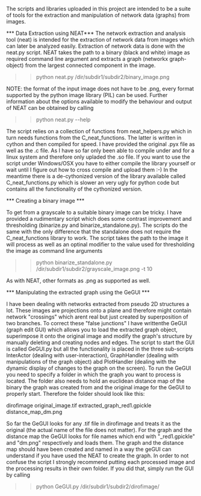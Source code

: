 The scripts and libraries uploaded in this project are intended to be a suite of tools for the extraction and manipulation of network data (graphs) from images.

*** Data Extraction using NEAT***
The network extraction and analysis tool (neat) is intended for the extraction of network data from images which can later be analyzed easily.
Extraction of network data is done with the neat.py script. NEAT takes the path to a binary (black and white) image as required command line argument and extracts a graph (networkx graph-object) from the largest connected component in the image. 

>> python neat.py /dir/subdir1/subdir2/binary_image.png

NOTE: the format of the input image does not have to be .png, every format supported by the python image library (PIL) can be used.
Further information about the options available to modify the behaviour and output of NEAT can be obtained by calling

>> python neat.py --help

The script relies on a collection of functions from neat_helpers.py which in turn needs functions from the C_neat_functions. The latter is written in cython and then compiled for speed. I have provided the original .pyx file as well as the .c file. As I have so far only been able to compile under and for a linux system and therefore only upladed the .so file. If you want to use the script under Windows/OSX you have to either compile the library yourself or wait until I figure out how to cross compile and upload them :-) In the meantime there is a de-cythonized version of the library available called C_neat_functions.py which is slower an very ugly for python code but contains all the functionality of the cythonized version.



*** Creating a binary image ***

To get from a grayscale to a suitable binary image can be tricky. I have provided a rudimentary script which does some contrast improvement and thresholding (binarize.py and binarize_standalone.py). The scripts do the same with the only difference that the standalone does not require the C_neat_functions library to work.
The script takes the path to the image it will process as well as an optinal modifier to the value used for thresholding the image as command line arguments

>> python binarize_standalone.py /dir/subdir1/subdir2/grayscale_image.png -t 10

As with NEAT, other formats as .png as supported as well.



*** Manipulating the extracted graph using the GeGUI ***

I have been dealing with networks extracted from pseudo 2D structures a lot. These images are projections onto a plane and therefore might contain network "crossings" which arent real but just created by superposition of two branches.
To correct these "false junctions" I have writtenthe GeGUI (graph edit GUI) which allows you to load the extracted graph object, superimpose it onto the original image and modify the graph's structure by manually deleting and creating nodes and edges.
The script to start the GUI is called GeGUI.py but all the functionality is placed in the three sub-scripts InterActor (dealing with user-interaction), GraphHandler (dealing with manipulations of the graph object) abd PlotHandler (dealing with the dynamic display of changes to the graph on the screen). To run the GeGUI you need to specify a folder in which the graph you want to process is located. The folder also needs to hold an euclidean distance map of the binary the graph was created from and the original image for the GeGUI to properly start. Therefore the folder should look like this:

dirofimage
	original_image.tif
	extracted_graph_red1.gpickle
	distance_map_dm.png

So far the GeGUI looks for any .tif file in dirofimage and treats it as the original (the actual name of the file does not matter). For the graph and the distance map the GeGUI looks for file names which end with "_red1.gpickle" and "dm.png" respectively and loads them.
The graph and the distance map should have been created and named in a way the geGUI can understand if you have used the NEAT to create the graph. In order to not confuse the script I strongly recommend putting each processed image and the processing results in their own folder. If you did that, simply run the GUI by calling

>> python GeGUI.py /dir/subdir1/subdir2/dirofimage/  

